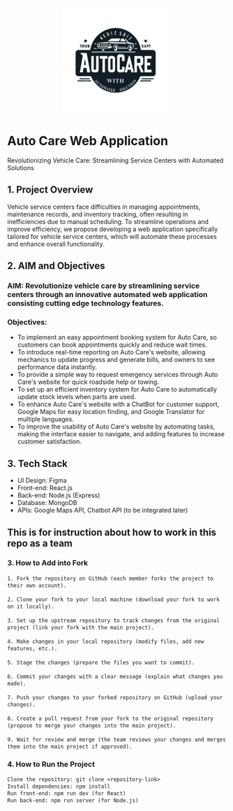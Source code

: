 <p align="center">
  <img src="https://github.com/armahah23/project_Gems/blob/main/client/autocare/src/assets/photos/logo.png" alt="Project Logo" width="250" height="250">
</p>






# Auto Care Web Application
Revolutionizing Vehicle Care: Streamlining Service Centers with Automated Solutions






## 1. Project Overview

Vehicle service centers face difficulties in managing appointments, maintenance records, and inventory tracking, often resulting in inefficiencies due to manual scheduling. To       streamline operations and improve efficiency, we propose developing a web application specifically tailored for vehicle service centers, which will automate these processes         and enhance overall functionality.

## 2. AIM and Objectives 
### AIM: Revolutionize vehicle care by streamlining service centers through an innovative automated web application consisting cutting edge technology features.
### Objectives: 
* To implement an easy appointment booking system for Auto Care, so customers can book appointments quickly and reduce wait times.
* To introduce real-time reporting on Auto Care's website, allowing mechanics to update progress and generate bills, and owners to see performance data instantly.
* To provide a simple way to request emergency services through Auto Care's website for quick roadside help or towing.
* To set up an efficient inventory system for Auto Care to automatically update stock levels when parts are used.
* To enhance Auto Care's website with a ChatBot for customer support, Google Maps for easy location finding, and Google Translator for multiple languages.
* To improve the usability of Auto Care's website by automating tasks, making the interface easier to navigate, and adding features to increase customer satisfaction.


## 3. Tech Stack
* UI Design: Figma
* Front-end: React.js
* Back-end: Node.js (Express)
* Database: MongoDB
* APIs: Google Maps API, Chatbot API (to be integrated later)

<!-- These for only instruct the team -->
## This is for instruction about how to work in this repo as a team

### 3. How to Add into Fork

    1. Fork the repository on GitHub (each member forks the project to their own account).

    2. Clone your fork to your local machine (download your fork to work on it locally).

    3. Set up the upstream repository to track changes from the original project (link your fork with the main project).

    4. Make changes in your local repository (modify files, add new features, etc.).

    5. Stage the changes (prepare the files you want to commit).

    6. Commit your changes with a clear message (explain what changes you made).

    7. Push your changes to your forked repository on GitHub (upload your changes).

    8. Create a pull request from your fork to the original repository (propose to merge your changes into the main project).

    9. Wait for review and merge (the team reviews your changes and merges them into the main project if approved).
    
### 4. How to Run the Project

    Clone the repository: git clone <repository-link>
    Install dependencies: npm install
    Run front-end: npm run dev (for React)
    Run back-end: npm run server (for Node.js)
